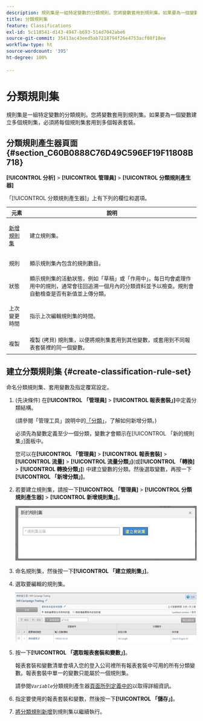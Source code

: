 ```yaml
---
description: 規則集是一組特定變數的分類規則。您將變數套用到規則集。如果要為一個變數建立多個規則集，必須將每個規則集套用到多個報表套裝。
title: 分類規則集
feature: Classifications
exl-id: 5c118541-d143-4947-b693-514d7042abe6
source-git-commit: 35413ac43eed5ab7218794f26e4753acf08f18ee
workflow-type: ht
source-wordcount: '395'
ht-degree: 100%

---
```


# 分類規則集

規則集是一組特定變數的分類規則。您將變數套用到規則集。如果要為一個變數建立多個規則集，必須將每個規則集套用到多個報表套裝。

## 分類規則產生器頁面 {#section_C60B0888C76D49C596EF19F11808B718}

**[!UICONTROL 分析]** > **[!UICONTROL 管理員]** > **[!UICONTROL 分類規則產生器]**

「[!UICONTROL 分類規則產生器]」上有下列的欄位和選項。

<table id="table_A5D92409969747E39E041216A5AA32CD"> 
 <thead> 
  <tr> 
   <th colname="col1" class="entry"> 元素 </th> 
   <th colname="col2" class="entry"> 說明 </th> 
  </tr> 
 </thead>
 <tbody> 
  <tr> 
   <td colname="col1"> <p><a href="/help/components/classifications/crb/classification-rule-set.md"  > 新增規則集</a> </p> </td> 
   <td colname="col2"> <p>建立規則集。 </p> </td> 
  </tr> 
  <tr> 
   <td colname="col1"> <p>規則 </p> </td> 
   <td colname="col2"> 顯示規則集內包含的規則數目。 </td> 
  </tr> 
  <tr> 
   <td colname="col1"> <p>狀態 </p> </td> 
   <td colname="col2"> 顯示規則集的活動狀態，例如「草稿」或「作用中」。每日均會處理作用中的規則，通常會往回追溯一個月內的分類資料並予以檢查。規則會自動檢查是否有新值並上傳分類。 </td> 
  </tr> 
  <tr> 
   <td colname="col1"> <p>上次變更時間 </p> </td> 
   <td colname="col2"> 指示上次編輯規則集的時間。 </td> 
  </tr> 
  <tr> 
   <td colname="col1"> <p>複製 </p> </td> 
   <td colname="col2"> 複製 (拷貝) 規則集，以便將規則集套用到其他變數，或套用到不同報表套裝裡的同一個變數。 </td> 
  </tr> 
 </tbody> 
</table>

## 建立分類規則集 {#create-classification-rule-set}

命名分類規則集、套用變數及指定覆寫設定。

1. (先決條件) 在&#x200B;**[!UICONTROL 「管理員]** > **[!UICONTROL 報表套裝」]**&#x200B;中定義分類結構。

   (請參閱「管理工具」說明中的[「分類」](https://experienceleague.adobe.com/docs/analytics/components/classifications/c-classifications.html)，了解如何新增分類。)

   必須先為變數定義至少一個分類，變數才會顯示在[!UICONTROL 「新的規則集」]面板中。

   您可以在&#x200B;**[!UICONTROL 「管理員]** > **[!UICONTROL 報表套裝]** > **[!UICONTROL 流量]** > **[!UICONTROL 流量分類」]**(或&#x200B;**[!UICONTROL 「轉換]** > **[!UICONTROL 轉換分類」]**) 中建立變數的分類。然後選取變數，再按一下&#x200B;**[!UICONTROL 「新增分類」]**。

1. 若要建立規則集，請按一下&#x200B;**[!UICONTROL 「管理員]** > **[!UICONTROL 分類規則產生器]** > **[!UICONTROL 新增規則集」]**。

   ![](assets/new_rule_set.png)

1. 命名規則集，然後按一下&#x200B;**[!UICONTROL 「建立規則集」]**。
1. 選取要編輯的規則集。

   ![](assets/classification_rules_page.png)

1. 按一下&#x200B;**[!UICONTROL 「選取報表套裝和變數」]**。

   報表套裝和變數清單會填入您的登入公司裡所有報表套裝中可用的所有分類變數。報表套裝中單一的變數只能屬於一個規則集。

   請參閱&#x200B;*`Variable`*&#x200B;分類規則產生器[頁面所列定義中的](/help/components/classifications/crb/classification-rule-definitions.md)以取得詳細資訊。
1. 指定要使用的報表套裝和變數，然後按一下&#x200B;**[!UICONTROL 「儲存」]**。
1. [將分類規則新增](/help/components/classifications/crb/classification-rule-set.md)到規則集以繼續執行。
